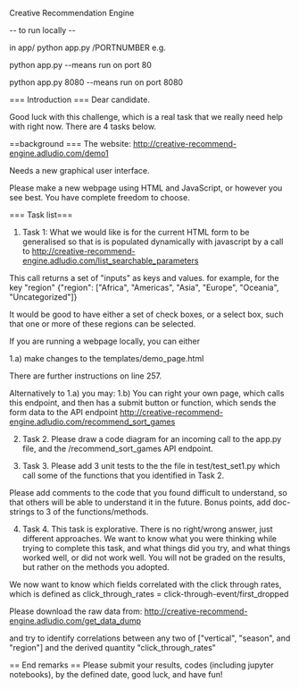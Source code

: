 Creative Recommendation Engine

-- to run locally --

in app/
python app.py /PORTNUMBER
e.g. 

python app.py    --means run on port 80

python app.py  8080  --means run on port 8080


=== Introduction ===
Dear candidate. 

Good luck with this challenge, which is a real task that we really need help with right now. There are 4 tasks below.


==background ===
The website:
http://creative-recommend-engine.adludio.com/demo1 

Needs a new graphical user interface.

Please make a new webpage using HTML and JavaScript, or however you see best. You have complete freedom to choose.

=== Task list===

1) Task 1:
What we would like is for the current HTML form to be generalised so that is is populated dynamically with javascript by a call to http://creative-recommend-engine.adludio.com/list_searchable_parameters

This call returns a set of "inputs" as keys and values. for example, for the key "region"
     {"region": ["Africa", "Americas", "Asia", "Europe", "Oceania", "Uncategorized"]}

It would be good to have either a set of check boxes, or a select box, such that one or more of these regions can be selected. 

If you are running a webpage locally, you can either 

1.a) make changes to the 
templates/demo_page.html

There are further instructions on line 257.

Alternatively to 1.a) you may:
1.b) You can right your own page, which calls this endpoint, and then has a submit button or function, which sends the form data to the API endpoint
http://creative-recommend-engine.adludio.com/recommend_sort_games


2) Task 2.
Please draw a code diagram for an incoming call to the app.py file, and the /recommend_sort_games  API endpoint.

3) Task 3.
Please add 3 unit tests to the the file in test/test_set1.py which call some of the functions that you identified in Task 2.

Please add comments to the code that you found difficult to understand, so that others will be able to understand it in the future. 
Bonus points, add doc-strings to 3 of the functions/methods.

4) Task 4.
This task is explorative. There is no right/wrong answer, just different approaches. We want to know what you were thinking while trying to complete this task, and what things did you try, and what things worked well, or did not work well. You will not be graded on the results, but rather on the methods you adopted.

 We now want to know which fields correlated with the click through rates, which is defined as 
    click_through_rates = click-through-event/first_dropped

Please download the raw data from:
http://creative-recommend-engine.adludio.com/get_data_dump

and try to identify correlations between any two of ["vertical", "season", and "region"] and the derived quantity "click_through_rates"

== End remarks ==
Please submit your results, codes (including jupyter notebooks), by the defined date, good luck, and have fun!